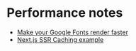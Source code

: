 # Performance notes

- [Make your Google Fonts render faster](https://googlefonts.3perf.com/)
- [Next.js SSR Caching example](https://github.com/zeit/next.js/tree/master/examples/ssr-caching)
